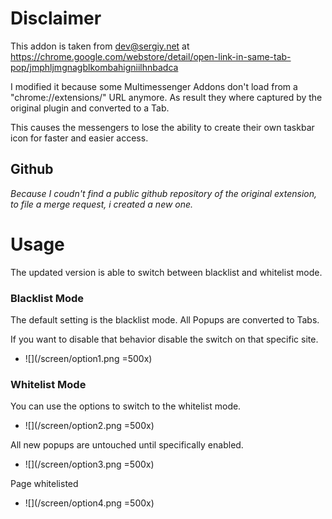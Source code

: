 # Disclaimer

This addon is taken from dev@sergiy.net at
https://chrome.google.com/webstore/detail/open-link-in-same-tab-pop/jmphljmgnagblkombahigniilhnbadca


I modified it because some Multimessenger Addons don't load from a "chrome://extensions/" URL anymore. As result they where captured by the original plugin and converted to a Tab.

This causes the messengers to lose the ability to create their own taskbar icon for faster and easier access.

## Github
_Because I coudn't find a public github repository of the original extension, to file a merge request, i created a new one._




# Usage

The updated version is able to switch between blacklist and whitelist mode.

### Blacklist Mode

The default setting is the blacklist mode. All Popups are converted to Tabs.

If you want to disable that behavior disable the switch on that specific site.
* ![](/screen/option1.png =500x)

### Whitelist Mode

You can use the options to switch to the whitelist mode.
* ![](/screen/option2.png =500x)

All new popups are untouched until specifically enabled.
* ![](/screen/option3.png =500x)

Page whitelisted
* ![](/screen/option4.png =500x)


